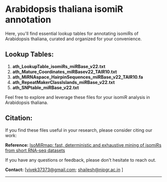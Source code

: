 
# Arabidopsis thaliana isomiR annotation

 Here, you'll find essential lookup tables for annotating isomiRs of Arabidopsis thaliana, curated and organized for your convenience.

## Lookup Tables:

1. **ath_LookupTable_isomiRs_miRBase_v22.txt**
2. **ath_Mature_Coordinates_miRBasev22_TAIR10.txt**
3. **ath_MiRNAspace_HairpinSequences_miRBase_v22_TAIR10.fa**
4. **ath_RepeatMakerClassIslands_miRBase_v22.txt**
5. **ath_SNPtable_miRBase_v22.txt**

Feel free to explore and leverage these files for your isomiR analysis in Arabidopsis thaliana.

## Citation:

If you find these files useful in your research, please consider citing our work:


**Reference:**
[IsoMiRmap: fast, deterministic and exhaustive mining of isomiRs from short RNA-seq datasets](insert_link_to_publication)


If you have any questions or feedback, please don't hesitate to reach out.

**Contact:**
[vivek37373@gmail.com; shailesh@nipgr.ac.in ]

---
